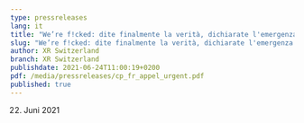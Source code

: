 ```yaml
---
type: pressreleases
lang: it
title: "We’re f!cked: dite finalmente la verità, dichiarate l'emergenza climatica!"
slug: "We’re f!cked: dite finalmente la verità, dichiarate l'emergenza climatica!"
author: XR Switzerland
branch: XR Switzerland
publishdate: 2021-06-24T11:00:19+0200
pdf: /media/pressreleases/cp_fr_appel_urgent.pdf
published: true
---
```

22. Juni 2021